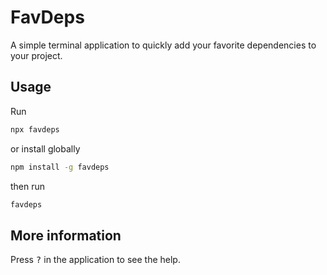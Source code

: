 # FavDeps

A simple terminal application to quickly add your favorite dependencies to your project.

## Usage

Run

```bash
npx favdeps
```

or install globally

```bash
npm install -g favdeps
```

then run

```bash
favdeps
```

## More information

Press <kbd>?</kbd> in the application to see the help.